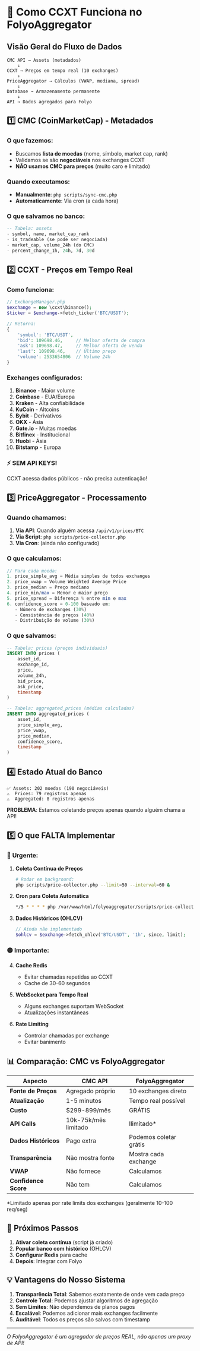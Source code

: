 # 🔄 Como CCXT Funciona no FolyoAggregator

## Visão Geral do Fluxo de Dados

```
CMC API → Assets (metadados)
    ↓
CCXT → Preços em tempo real (10 exchanges)
    ↓
PriceAggregator → Cálculos (VWAP, mediana, spread)
    ↓
Database → Armazenamento permanente
    ↓
API → Dados agregados para Folyo
```

## 1️⃣ **CMC (CoinMarketCap) - Metadados**

### O que fazemos:
- Buscamos **lista de moedas** (nome, símbolo, market cap, rank)
- Validamos se são **negociáveis** nos exchanges CCXT
- **NÃO usamos CMC para preços** (muito caro e limitado)

### Quando executamos:
- **Manualmente**: `php scripts/sync-cmc.php`
- **Automaticamente**: Via cron (a cada hora)

### O que salvamos no banco:
```sql
-- Tabela: assets
- symbol, name, market_cap_rank
- is_tradeable (se pode ser negociada)
- market_cap, volume_24h (do CMC)
- percent_change_1h, 24h, 7d, 30d
```

## 2️⃣ **CCXT - Preços em Tempo Real**

### Como funciona:

```php
// ExchangeManager.php
$exchange = new \ccxt\binance();
$ticker = $exchange->fetch_ticker('BTC/USDT');

// Retorna:
{
    'symbol': 'BTC/USDT',
    'bid': 109698.46,     // Melhor oferta de compra
    'ask': 109698.47,     // Melhor oferta de venda
    'last': 109698.46,    // Último preço
    'volume': 2533654806  // Volume 24h
}
```

### Exchanges configurados:
1. **Binance** - Maior volume
2. **Coinbase** - EUA/Europa
3. **Kraken** - Alta confiabilidade
4. **KuCoin** - Altcoins
5. **Bybit** - Derivativos
6. **OKX** - Ásia
7. **Gate.io** - Muitas moedas
8. **Bitfinex** - Institucional
9. **Huobi** - Ásia
10. **Bitstamp** - Europa

### ⚡ **SEM API KEYS!**
CCXT acessa dados públicos - não precisa autenticação!

## 3️⃣ **PriceAggregator - Processamento**

### Quando chamamos:

1. **Via API**: Quando alguém acessa `/api/v1/prices/BTC`
2. **Via Script**: `php scripts/price-collector.php`
3. **Via Cron**: (ainda não configurado)

### O que calculamos:

```php
// Para cada moeda:
1. price_simple_avg = Média simples de todos exchanges
2. price_vwap = Volume Weighted Average Price
3. price_median = Preço mediano
4. price_min/max = Menor e maior preço
5. price_spread = Diferença % entre min e max
6. confidence_score = 0-100 baseado em:
   - Número de exchanges (30%)
   - Consistência de preços (40%)
   - Distribuição de volume (30%)
```

### O que salvamos:

```sql
-- Tabela: prices (preços individuais)
INSERT INTO prices (
    asset_id,
    exchange_id,
    price,
    volume_24h,
    bid_price,
    ask_price,
    timestamp
)

-- Tabela: aggregated_prices (médias calculadas)
INSERT INTO aggregated_prices (
    asset_id,
    price_simple_avg,
    price_vwap,
    price_median,
    confidence_score,
    timestamp
)
```

## 4️⃣ **Estado Atual do Banco**

```
✅ Assets: 202 moedas (190 negociáveis)
⚠️  Prices: 79 registros apenas
⚠️  Aggregated: 8 registros apenas
```

**PROBLEMA**: Estamos coletando preços apenas quando alguém chama a API!

## 5️⃣ **O que FALTA Implementar**

### 🔴 **Urgente:**

1. **Coleta Contínua de Preços**
   ```bash
   # Rodar em background:
   php scripts/price-collector.php --limit=50 --interval=60 &
   ```

2. **Cron para Coleta Automática**
   ```bash
   */5 * * * * php /var/www/html/folyoaggregator/scripts/price-collector.php
   ```

3. **Dados Históricos (OHLCV)**
   ```php
   // Ainda não implementado
   $ohlcv = $exchange->fetch_ohlcv('BTC/USDT', '1h', since, limit);
   ```

### 🟡 **Importante:**

4. **Cache Redis**
   - Evitar chamadas repetidas ao CCXT
   - Cache de 30-60 segundos

5. **WebSocket para Tempo Real**
   - Alguns exchanges suportam WebSocket
   - Atualizações instantâneas

6. **Rate Limiting**
   - Controlar chamadas por exchange
   - Evitar banimento

## 📊 **Comparação: CMC vs FolyoAggregator**

| Aspecto | CMC API | FolyoAggregator |
|---------|---------|-----------------|
| **Fonte de Preços** | Agregado próprio | 10 exchanges direto |
| **Atualização** | 1-5 minutos | Tempo real possível |
| **Custo** | $299-899/mês | GRÁTIS |
| **API Calls** | 10k-75k/mês limitado | Ilimitado* |
| **Dados Históricos** | Pago extra | Podemos coletar grátis |
| **Transparência** | Não mostra fonte | Mostra cada exchange |
| **VWAP** | Não fornece | Calculamos |
| **Confidence Score** | Não tem | Calculamos |

*Limitado apenas por rate limits dos exchanges (geralmente 10-100 req/seg)

## 🚀 **Próximos Passos**

1. **Ativar coleta contínua** (script já criado)
2. **Popular banco com histórico** (OHLCV)
3. **Configurar Redis** para cache
4. **Depois**: Integrar com Folyo

## 💡 **Vantagens do Nosso Sistema**

1. **Transparência Total**: Sabemos exatamente de onde vem cada preço
2. **Controle Total**: Podemos ajustar algoritmos de agregação
3. **Sem Limites**: Não dependemos de planos pagos
4. **Escalável**: Podemos adicionar mais exchanges facilmente
5. **Auditável**: Todos os preços são salvos com timestamp

---

*O FolyoAggregator é um agregador de preços REAL, não apenas um proxy de API!*